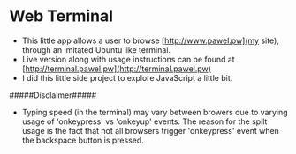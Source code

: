 Web Terminal 
===========
* This little app allows a user to browse [http://www.pawel.pw](my site), through an imitated Ubuntu like terminal.
* Live version along with usage instructions can be found at [http://terminal.pawel.pw](http://terminal.pawel.pw)
* I did this little side project to explore JavaScript a little bit.

#####Disclaimer#####
* Typing speed (in the terminal) may vary between browers due to varying usage of 'onkeypress' vs 'onkeyup' events. 
The reason for the spilt usage is the fact that not all browsers trigger 'onkeypress' event when the backspace button is pressed.
